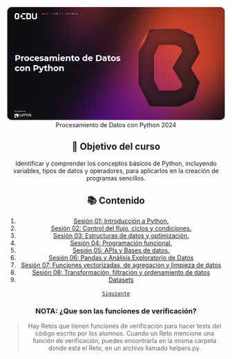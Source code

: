 <div align="center">
<img src="Sesion-01/Imagenes/Bedu.png" alt="Sesion_01"style="border-radius: 10px;/>

<br/>

# Procesamiento de Datos con Python 2024

## 🎯 Objetivo del curso

Identificar y comprender los conceptos básicos de Python, incluyendo variables, tipos de datos y operadores, para aplicarlos en la creación de programas sencillos.

## 📚 Contenido

1. [Sesión 01: Introducción a Python.](Sesion-01/Readme.md)
1. [Sesión 02: Control del flujo, ciclos y condiciones.](Sesion-02/Readme.md)
1. [Sesión 03: Estructuras de datos y optimización.](Sesion-03/Readme.md)
1. [Sesión 04: Programación funcional.](Sesion-04/Readme.md)
1. [Sesión 05: APIs y Bases de datos.](Sesion-05/Readme.md)
1. [Sesión 06: Pandas y Análisis Exploratorio de Datos](Sesion-06/Readme.md)
1. [Sesión 07: Funciones vectorizadas, de agregacion y limpieza de datos](Sesion-07/Readme.md)
1. [Sesión 08: Transformación, filtración y ordenamiento de datos](Sesion-08/Readme.md)
1. [Datasets](Datasets/Readme.md)

[`Siguiente`](Sesion-01/Readme.md)

### NOTA: ¿Que son las funciones de verificación?

> Hay Retos que tienen funciones de verificación para hacer tests del código escrito por los alumnos. Cuando un Reto mencione una función de verificación, puedes encontrarla en la misma carpeta donde está el Reto, en un archivo llamado helpers.py.
